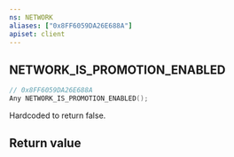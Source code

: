```yaml
---
ns: NETWORK
aliases: ["0x8FF6059DA26E688A"]
apiset: client
---
```

## NETWORK_IS_PROMOTION_ENABLED

```c
// 0x8FF6059DA26E688A
Any NETWORK_IS_PROMOTION_ENABLED();
```

Hardcoded to return false.


## Return value